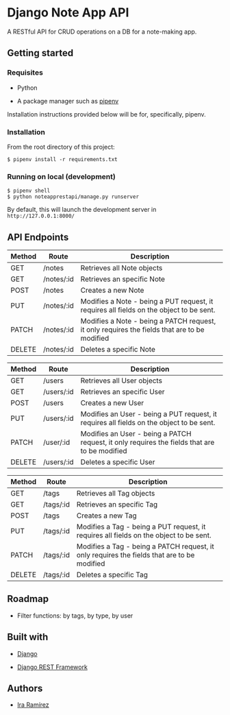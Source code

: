# Django Note App API

A RESTful API for CRUD operations on a DB for a note-making app.

## Getting started

### Requisites

* Python

* A package manager such as [pipenv](https://pipenv.pypa.io/en/latest/)

Installation instructions provided below will be for, specifically, pipenv.

### Installation

From the root directory of this project:

`$ pipenv install -r requirements.txt`

### Running on local (development)

```shell
$ pipenv shell
$ python noteapprestapi/manage.py runserver
```

By default, this will launch the development server in `http://127.0.0.1:8000/`

## API Endpoints

| **Method** | **Route**  | **Description**                                                                              |
| ---------- | ---------- | -------------------------------------------------------------------------------------------- |
| GET        | /notes     | Retrieves all Note objects                                                                   |
| GET        | /notes/:id | Retrieves an specific Note                                                                   |
| POST       | /notes     | Creates a new Note                                                                           |
| PUT        | /notes/:id | Modifies a Note - being a PUT request, it requires all fields on the object to be sent.      |
| PATCH      | /notes/:id | Modifies a Note - being a PATCH request, it only requires the fields that are to be modified |
| DELETE     | /notes/:id | Deletes a specific Note                                                                      |

| **Method** | **Route**  | **Description**                                                                               |
| ---------- | ---------- | --------------------------------------------------------------------------------------------- |
| GET        | /users     | Retrieves all User objects                                                                    |
| GET        | /users/:id | Retrieves an specific User                                                                    |
| POST       | /users     | Creates a new User                                                                            |
| PUT        | /users/:id | Modifies an User - being a PUT request, it requires all fields on the object to be sent.      |
| PATCH      | /user/:id  | Modifies an User - being a PATCH request, it only requires the fields that are to be modified |
| DELETE     | /users/:id | Deletes a specific User                                                                       |

| **Method** | **Route** | **Description**                                                                             |
| ---------- | --------- | ------------------------------------------------------------------------------------------- |
| GET        | /tags     | Retrieves all Tag objects                                                                   |
| GET        | /tags/:id | Retrieves an specific Tag                                                                   |
| POST       | /tags     | Creates a new Tag                                                                           |
| PUT        | /tags/:id | Modifies a Tag - being a PUT request, it requires all fields on the object to be sent.      |
| PATCH      | /tags/:id | Modifies a Tag - being a PATCH request, it only requires the fields that are to be modified |
| DELETE     | /tags/:id | Deletes a specific Tag                                                                      |

## Roadmap

* Filter functions: by tags, by type, by user

## Built with

* [Django](https://www.djangoproject.com/)

* [Django REST Framework](https://www.django-rest-framework.org/)

## Authors

* [Ira Ramírez](mailto:elvirarp92@gmail.com)
